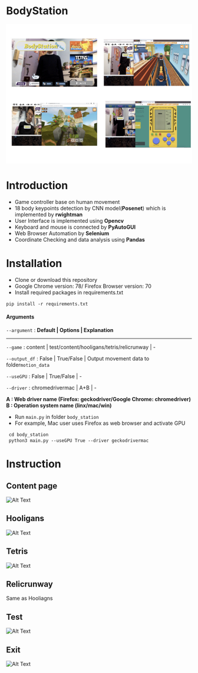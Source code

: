 # BodyStation
![Alt Text](https://github.com/15077693d/readme_image/blob/master/bodystation/bodystation.jpeg)

# Introduction
- Game controller base on human movement
- 18 body keypoints detection by CNN model(**Posenet**) which is implemented by **rwightman**
- User Interface is implemented using **Opencv**
- Keyboard and mouse is connected by **PyAutoGUI**
- Web Browser Automation by **Selenium**
- Coordinate Checking and data analysis using **Pandas**

# Installation
- Clone or download this repository
- Google Chrome version: 78/ Firefox Browser version: 70
- Install required packages in requirements.txt

```
pip install -r requirements.txt
```
#### Arguments

 ``--argument`` : **Default | Options | Explanation**

------------
``--game`` : content | test/content/hooligans/tetris/relicrunway | -

``--output_df`` : False | True/False | Output movement data to folder``motion_data`` 

``--useGPU`` : False | True/False | -

``--driver`` : chromedrivermac |  A+B | -

 **A : Web driver name (Firefox: geckodriver/Google Chrome: chromedriver)
 B : Operation system name (linx/mac/win)**
- Run ```main.py``` in folder ```body_station```
- For example, Mac user uses Firefox as web browser and activate GPU

```
 cd body_station
 python3 main.py --useGPU True --driver geckodrivermac
```
# Instruction
## Content page
![Alt Text](https://github.com/15077693d/readme_image/blob/master/bodystation/content.gif)
## Hooligans
![Alt Text](https://github.com/15077693d/readme_image/blob/master/bodystation/hooligans.gif)
## Tetris
![Alt Text](https://github.com/15077693d/readme_image/blob/master/bodystation/tetris.gif)
## Relicrunway
Same as Hooliagns
## Test
![Alt Text](https://github.com/15077693d/readme_image/blob/master/bodystation/test.gif)
## Exit
![Alt Text](https://github.com/15077693d/readme_image/blob/master/bodystation/quit.gif)
